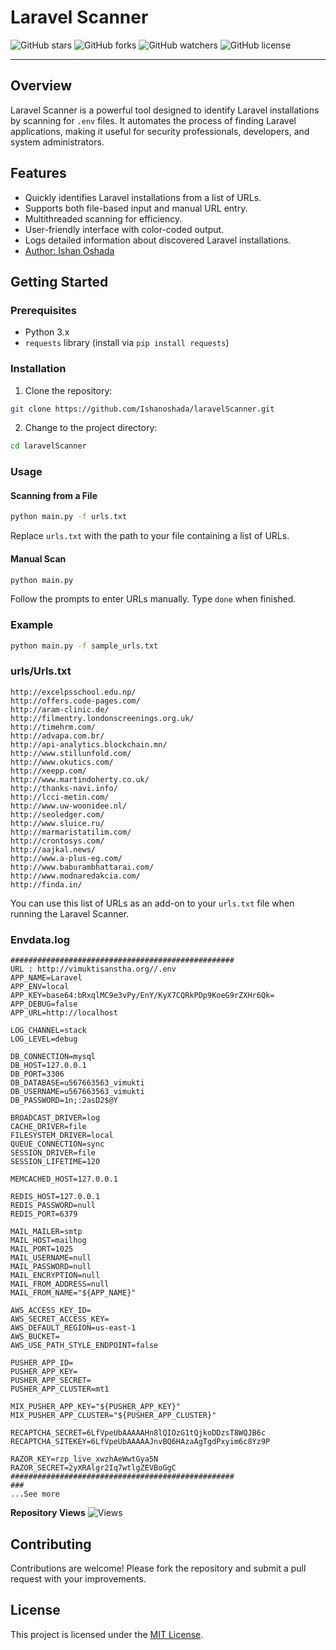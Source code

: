 # Laravel Scanner

![GitHub stars](https://img.shields.io/github/stars/Ishanoshada/laravelScanner?style=social)
![GitHub forks](https://img.shields.io/github/forks/Ishanoshada/laravelScanner?style=social)
![GitHub watchers](https://img.shields.io/github/watchers/Ishanoshada/laravelScanner?style=social)
![GitHub license](https://img.shields.io/github/license/Ishanoshada/laravelScanner)

---


## Overview

Laravel Scanner is a powerful tool designed to identify Laravel installations by scanning for `.env` files. It automates the process of finding Laravel applications, making it useful for security professionals, developers, and system administrators.

## Features

- Quickly identifies Laravel installations from a list of URLs.
- Supports both file-based input and manual URL entry.
- Multithreaded scanning for efficiency.
- User-friendly interface with color-coded output.
- Logs detailed information about discovered Laravel installations.
- [Author: Ishan Oshada](https://github.com/Ishanoshada)

## Getting Started

### Prerequisites

- Python 3.x
- `requests` library (install via `pip install requests`)

### Installation

1. Clone the repository:

```bash
git clone https://github.com/Ishanoshada/laravelScanner.git
```

2. Change to the project directory:

```bash
cd laravelScanner
```

### Usage

#### Scanning from a File

```bash
python main.py -f urls.txt
```

Replace `urls.txt` with the path to your file containing a list of URLs.

#### Manual Scan

```bash
python main.py
```

Follow the prompts to enter URLs manually. Type `done` when finished.

### Example

```bash
python main.py -f sample_urls.txt
```

### urls/Urls.txt

```plaintext
http://excelpsschool.edu.np/
http://offers.code-pages.com/
http://aram-clinic.de/
http://filmentry.londonscreenings.org.uk/
http://timehrm.com/
http://advapa.com.br/
http://api-analytics.blockchain.mn/
http://www.stillunfold.com/
http://www.okutics.com/
http://xeepp.com/
http://www.martindoherty.co.uk/
http://thanks-navi.info/
http://lcci-metin.com/
http://www.uw-woonidee.nl/
http://seoledger.com/
http://www.sluice.ru/
http://marmaristatilim.com/
http://crontosys.com/
http://aajkal.news/
http://www.a-plus-eg.com/
http://www.baburambhattarai.com/
http://www.modnaredakcia.com/
http://finda.in/
```

You can use this list of URLs as an add-on to your `urls.txt` file when running the Laravel Scanner.

### Envdata.log

```plaintext
##################################################
URL : http://vimuktisanstha.org//.env
APP_NAME=Laravel
APP_ENV=local
APP_KEY=base64:bRxqlMC9e3vPy/EnY/KyX7CQRkPDp9KoeG9rZXHr6Qk=
APP_DEBUG=false
APP_URL=http://localhost

LOG_CHANNEL=stack
LOG_LEVEL=debug

DB_CONNECTION=mysql
DB_HOST=127.0.0.1
DB_PORT=3306
DB_DATABASE=u567663563_vimukti
DB_USERNAME=u567663563_vimukti
DB_PASSWORD=1n;:2asD2$@Y

BROADCAST_DRIVER=log
CACHE_DRIVER=file
FILESYSTEM_DRIVER=local
QUEUE_CONNECTION=sync
SESSION_DRIVER=file
SESSION_LIFETIME=120

MEMCACHED_HOST=127.0.0.1

REDIS_HOST=127.0.0.1
REDIS_PASSWORD=null
REDIS_PORT=6379

MAIL_MAILER=smtp
MAIL_HOST=mailhog
MAIL_PORT=1025
MAIL_USERNAME=null
MAIL_PASSWORD=null
MAIL_ENCRYPTION=null
MAIL_FROM_ADDRESS=null
MAIL_FROM_NAME="${APP_NAME}"

AWS_ACCESS_KEY_ID=
AWS_SECRET_ACCESS_KEY=
AWS_DEFAULT_REGION=us-east-1
AWS_BUCKET=
AWS_USE_PATH_STYLE_ENDPOINT=false

PUSHER_APP_ID=
PUSHER_APP_KEY=
PUSHER_APP_SECRET=
PUSHER_APP_CLUSTER=mt1

MIX_PUSHER_APP_KEY="${PUSHER_APP_KEY}"
MIX_PUSHER_APP_CLUSTER="${PUSHER_APP_CLUSTER}"

RECAPTCHA_SECRET=6LfVpeUbAAAAAHn8lQIOzG1tQjkoDDzsT8WQJB6c
RECAPTCHA_SITEKEY=6LfVpeUbAAAAAJnvBQ6HAzaAgTgdPxyim6c8Yz9P

RAZOR_KEY=rzp_live_xwzhAeWwtGya5N
RAZOR_SECRET=2yXRAlgr2Iq7wtlgZEVBoGgC 
##################################################
###
...See more
```

**Repository Views** ![Views](https://profile-counter.glitch.me/lavscanner/count.svg)

## Contributing

Contributions are welcome! Please fork the repository and submit a pull request with your improvements.

## License

This project is licensed under the [MIT License](LICENSE).
